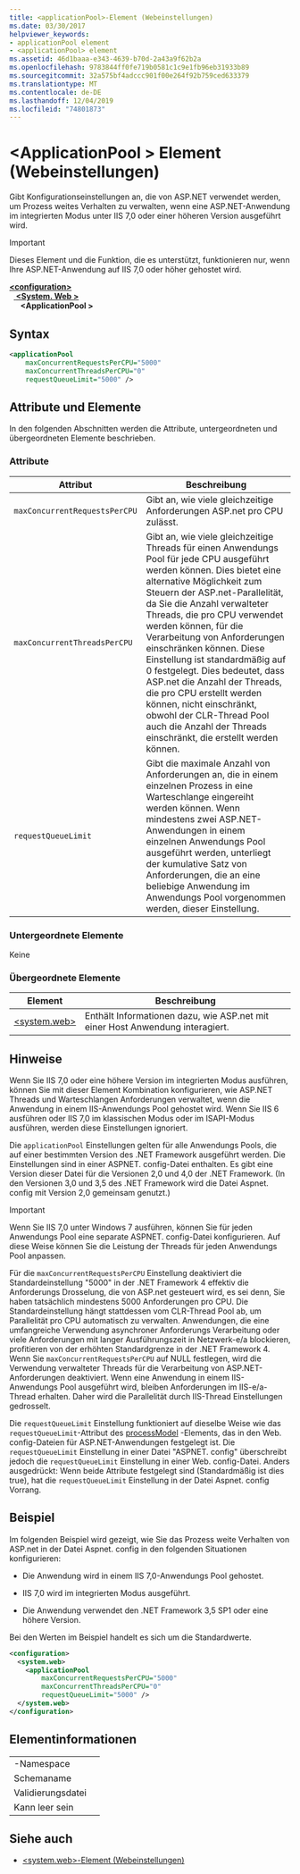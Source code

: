 ```yaml
---
title: <applicationPool>-Element (Webeinstellungen)
ms.date: 03/30/2017
helpviewer_keywords:
- applicationPool element
- <applicationPool> element
ms.assetid: 46d1baaa-e343-4639-b70d-2a43a9f62b2a
ms.openlocfilehash: 9783844ff0fe719b0581c1c9e1fb96eb31933b89
ms.sourcegitcommit: 32a575bf4adccc901f00e264f92b759ced633379
ms.translationtype: MT
ms.contentlocale: de-DE
ms.lasthandoff: 12/04/2019
ms.locfileid: "74801873"
---
```

# <a name="applicationpool-element-web-settings"></a>\<ApplicationPool > Element (Webeinstellungen)
Gibt Konfigurationseinstellungen an, die von ASP.NET verwendet werden, um Prozess weites Verhalten zu verwalten, wenn eine ASP.NET-Anwendung im integrierten Modus unter IIS 7,0 oder einer höheren Version ausgeführt wird.  
  
> [!IMPORTANT]
> Dieses Element und die Funktion, die es unterstützt, funktionieren nur, wenn Ihre ASP.NET-Anwendung auf IIS 7,0 oder höher gehostet wird.  
  
[ **\<configuration>** ](../configuration-element.md)  
&nbsp;&nbsp;[ **\<System. Web >** ](system-web-element-web-settings.md)  
&nbsp;&nbsp;&nbsp;&nbsp; **\<ApplicationPool >**  
  
## <a name="syntax"></a>Syntax  
  
```xml  
<applicationPool   
    maxConcurrentRequestsPerCPU="5000"   
    maxConcurrentThreadsPerCPU="0"   
    requestQueueLimit="5000" />  
```  
  
## <a name="attributes-and-elements"></a>Attribute und Elemente  

In den folgenden Abschnitten werden die Attribute, untergeordneten und übergeordneten Elemente beschrieben.  
  
### <a name="attributes"></a>Attribute  
  
|Attribut|Beschreibung|  
|---------------|-----------------|  
|`maxConcurrentRequestsPerCPU`|Gibt an, wie viele gleichzeitige Anforderungen ASP.net pro CPU zulässt.|  
|`maxConcurrentThreadsPerCPU`|Gibt an, wie viele gleichzeitige Threads für einen Anwendungs Pool für jede CPU ausgeführt werden können. Dies bietet eine alternative Möglichkeit zum Steuern der ASP.net-Parallelität, da Sie die Anzahl verwalteter Threads, die pro CPU verwendet werden können, für die Verarbeitung von Anforderungen einschränken können. Diese Einstellung ist standardmäßig auf 0 festgelegt. Dies bedeutet, dass ASP.net die Anzahl der Threads, die pro CPU erstellt werden können, nicht einschränkt, obwohl der CLR-Thread Pool auch die Anzahl der Threads einschränkt, die erstellt werden können.|  
|`requestQueueLimit`|Gibt die maximale Anzahl von Anforderungen an, die in einem einzelnen Prozess in eine Warteschlange eingereiht werden können. Wenn mindestens zwei ASP.NET-Anwendungen in einem einzelnen Anwendungs Pool ausgeführt werden, unterliegt der kumulative Satz von Anforderungen, die an eine beliebige Anwendung im Anwendungs Pool vorgenommen werden, dieser Einstellung.|  
  
### <a name="child-elements"></a>Untergeordnete Elemente  
 Keine  
  
### <a name="parent-elements"></a>Übergeordnete Elemente  
  
|Element|Beschreibung|  
|-------------|-----------------|  
|[\<system.web>](system-web-element-web-settings.md)|Enthält Informationen dazu, wie ASP.net mit einer Host Anwendung interagiert.|  
  
## <a name="remarks"></a>Hinweise  

Wenn Sie IIS 7,0 oder eine höhere Version im integrierten Modus ausführen, können Sie mit dieser Element Kombination konfigurieren, wie ASP.NET Threads und Warteschlangen Anforderungen verwaltet, wenn die Anwendung in einem IIS-Anwendungs Pool gehostet wird. Wenn Sie IIS 6 ausführen oder IIS 7,0 im klassischen Modus oder im ISAPI-Modus ausführen, werden diese Einstellungen ignoriert.  
  
Die `applicationPool` Einstellungen gelten für alle Anwendungs Pools, die auf einer bestimmten Version des .NET Framework ausgeführt werden. Die Einstellungen sind in einer ASPNET. config-Datei enthalten. Es gibt eine Version dieser Datei für die Versionen 2,0 und 4,0 der .NET Framework. (In den Versionen 3,0 und 3,5 des .NET Framework wird die Datei Aspnet. config mit Version 2,0 gemeinsam genutzt.)  
  
> [!IMPORTANT]
> Wenn Sie IIS 7,0 unter Windows 7 ausführen, können Sie für jeden Anwendungs Pool eine separate ASPNET. config-Datei konfigurieren. Auf diese Weise können Sie die Leistung der Threads für jeden Anwendungs Pool anpassen.  
  
Für die `maxConcurrentRequestsPerCPU` Einstellung deaktiviert die Standardeinstellung "5000" in der .NET Framework 4 effektiv die Anforderungs Drosselung, die von ASP.net gesteuert wird, es sei denn, Sie haben tatsächlich mindestens 5000 Anforderungen pro CPU. Die Standardeinstellung hängt stattdessen vom CLR-Thread Pool ab, um Parallelität pro CPU automatisch zu verwalten. Anwendungen, die eine umfangreiche Verwendung asynchroner Anforderungs Verarbeitung oder viele Anforderungen mit langer Ausführungszeit in Netzwerk-e/a blockieren, profitieren von der erhöhten Standardgrenze in der .NET Framework 4. Wenn Sie `maxConcurrentRequestsPerCPU` auf NULL festlegen, wird die Verwendung verwalteter Threads für die Verarbeitung von ASP.NET-Anforderungen deaktiviert. Wenn eine Anwendung in einem IIS-Anwendungs Pool ausgeführt wird, bleiben Anforderungen im IIS-e/a-Thread erhalten. Daher wird die Parallelität durch IIS-Thread Einstellungen gedrosselt.  
  
Die `requestQueueLimit` Einstellung funktioniert auf dieselbe Weise wie das `requestQueueLimit`-Attribut des [processModel](https://docs.microsoft.com/previous-versions/dotnet/netframework-4.0/7w2sway1(v=vs.100)) -Elements, das in den Web. config-Dateien für ASP.NET-Anwendungen festgelegt ist. Die `requestQueueLimit` Einstellung in einer Datei "ASPNET. config" überschreibt jedoch die `requestQueueLimit` Einstellung in einer Web. config-Datei. Anders ausgedrückt: Wenn beide Attribute festgelegt sind (Standardmäßig ist dies true), hat die `requestQueueLimit` Einstellung in der Datei Aspnet. config Vorrang.  
  
## <a name="example"></a>Beispiel  

Im folgenden Beispiel wird gezeigt, wie Sie das Prozess weite Verhalten von ASP.net in der Datei Aspnet. config in den folgenden Situationen konfigurieren:  
  
- Die Anwendung wird in einem IIS 7,0-Anwendungs Pool gehostet.  
  
- IIS 7,0 wird im integrierten Modus ausgeführt.  
  
- Die Anwendung verwendet den .NET Framework 3,5 SP1 oder eine höhere Version.  
  
Bei den Werten im Beispiel handelt es sich um die Standardwerte.  
  
```xml  
<configuration>  
  <system.web>  
    <applicationPool   
        maxConcurrentRequestsPerCPU="5000"  
        maxConcurrentThreadsPerCPU="0"   
        requestQueueLimit="5000" />  
  </system.web>  
</configuration>  
```  
  
## <a name="element-information"></a>Elementinformationen  
  
|||  
|-|-|  
|-Namespace||  
|Schemaname||  
|Validierungsdatei||  
|Kann leer sein||  
  
## <a name="see-also"></a>Siehe auch

- [\<system.web>-Element (Webeinstellungen)](system-web-element-web-settings.md)
